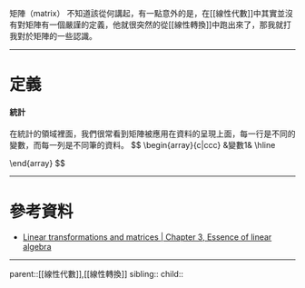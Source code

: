 矩陣（matrix）
不知道該從何講起，有一點意外的是，在[[線性代數]]中其實並沒有對矩陣有一個嚴謹的定義，他就很突然的從[[線性轉換]]中跑出來了，那我就打我對於矩陣的一些認識。
- - -
# 定義
#### 統計
在統計的領域裡面，我們很常看到矩陣被應用在資料的呈現上面，每一行是不同的變數，而每一列是不同筆的資料。
$$
\begin{array}{c|ccc}
&變數1&
\hline

\end{array}
$$
- - -
# 參考資料
- [Linear transformations and matrices | Chapter 3, Essence of linear algebra](https://www.youtube.com/watch?v=kYB8IZa5AuE)
- - -
parent::[[線性代數]],[[線性轉換]]
sibling::
child::